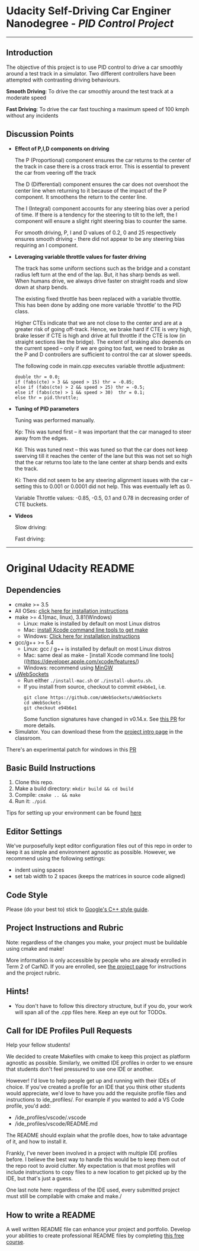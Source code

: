 # Udacity Self-Driving Car Enginer Nanodegree - _PID Control Project_
---
## Introduction
The objective of this project is to use PID control to drive a car smoothly around a test track in a simulator. Two different controllers have been attempted with contrasting driving behaviours.

**Smooth Driving**: To drive the car smoothly around the test track at a moderate speed

**Fast Driving**: To drive the car fast touching a maximum speed of 100 kmph without any incidents

## Discussion Points
* __Effect of P,I,D components on driving__

   The P (Proportional) component ensures the car returns to the center of the track in case there is a cross track error. This is     essential to prevent the car from veering off the track

   The D (Differential) component ensures the car does not overshoot the center line when returning to it because of the impact of the P component. It smoothens the return to the center line. 

   The I (Integral) component accounts for any steering bias over a period of time. If there is a tendency for the steering to tilt to the left, the I component will ensure a slight right steering bias to counter the same. 

   For smooth driving, P, I and D values of 0.2, 0 and 25 respectively ensures smooth driving - there did not appear to be any steering bias requiring an I component. 

* __Leveraging variable throttle values for faster driving__

  The track has some uniform sections such as the bridge and a constant radius left turn at the end of the lap.  But, it has sharp bends as well.  When humans drive, we always drive faster on straight roads and slow down at sharp bends.
  
  The existing fixed throttle has been replaced with a variable throttle.  This has been done by adding one more variable ‘throttle’ to the PID class. 

  Higher CTEs indicate that we are not close to the center and are at a greater risk of going off-track.  Hence, we brake hard if CTE is very high, brake lesser if CTE is high and drive at full throttle if the CTE is low (in straight sections like the bridge). The extent of braking also depends on the current speed – only if we are going too fast, we need to brake as the P and D controllers are sufficient to control the car at slower speeds.  

  The following code in main.cpp executes variable throttle adjustment: 
  ```
  double thr = 0.0;
  if (fabs(cte) > 3 && speed > 15) thr = -0.85;
  else if (fabs(cte) > 2 && speed > 25) thr = -0.5;
  else if (fabs(cte) > 1 && speed > 30)  thr = 0.1;
  else thr = pid.throttle;
  ```
  
* __Tuning of PID parameters__

  Tuning was performed manually. 

  Kp:  This was tuned first – it was important that the car managed to steer away from the edges. 

  Kd: This was tuned next – this was tuned so that the car does not keep swerving till it reaches the center of the lane but this was  not set so high that the car returns too late to the lane center at sharp bends and exits the track. 

  Ki:  There did not seem to be any steering alignment issues with the car – setting this to 0.001 or 0.0001 did not help.  This was eventually left as 0. 

  Variable Throttle values:  -0.85, -0.5, 0.1 and 0.78 in decreasing order of CTE buckets. 


* __Videos__

  Slow driving:

  Fast driving:



---

# Original Udacity README

## Dependencies

* cmake >= 3.5
 * All OSes: [click here for installation instructions](https://cmake.org/install/)
* make >= 4.1(mac, linux), 3.81(Windows)
  * Linux: make is installed by default on most Linux distros
  * Mac: [install Xcode command line tools to get make](https://developer.apple.com/xcode/features/)
  * Windows: [Click here for installation instructions](http://gnuwin32.sourceforge.net/packages/make.htm)
* gcc/g++ >= 5.4
  * Linux: gcc / g++ is installed by default on most Linux distros
  * Mac: same deal as make - [install Xcode command line tools]((https://developer.apple.com/xcode/features/)
  * Windows: recommend using [MinGW](http://www.mingw.org/)
* [uWebSockets](https://github.com/uWebSockets/uWebSockets)
  * Run either `./install-mac.sh` or `./install-ubuntu.sh`.
  * If you install from source, checkout to commit `e94b6e1`, i.e.
    ```
    git clone https://github.com/uWebSockets/uWebSockets 
    cd uWebSockets
    git checkout e94b6e1
    ```
    Some function signatures have changed in v0.14.x. See [this PR](https://github.com/udacity/CarND-MPC-Project/pull/3) for more details.
* Simulator. You can download these from the [project intro page](https://github.com/udacity/self-driving-car-sim/releases) in the classroom.

There's an experimental patch for windows in this [PR](https://github.com/udacity/CarND-PID-Control-Project/pull/3)

## Basic Build Instructions

1. Clone this repo.
2. Make a build directory: `mkdir build && cd build`
3. Compile: `cmake .. && make`
4. Run it: `./pid`. 

Tips for setting up your environment can be found [here](https://classroom.udacity.com/nanodegrees/nd013/parts/40f38239-66b6-46ec-ae68-03afd8a601c8/modules/0949fca6-b379-42af-a919-ee50aa304e6a/lessons/f758c44c-5e40-4e01-93b5-1a82aa4e044f/concepts/23d376c7-0195-4276-bdf0-e02f1f3c665d)

## Editor Settings

We've purposefully kept editor configuration files out of this repo in order to
keep it as simple and environment agnostic as possible. However, we recommend
using the following settings:

* indent using spaces
* set tab width to 2 spaces (keeps the matrices in source code aligned)

## Code Style

Please (do your best to) stick to [Google's C++ style guide](https://google.github.io/styleguide/cppguide.html).

## Project Instructions and Rubric

Note: regardless of the changes you make, your project must be buildable using
cmake and make!

More information is only accessible by people who are already enrolled in Term 2
of CarND. If you are enrolled, see [the project page](https://classroom.udacity.com/nanodegrees/nd013/parts/40f38239-66b6-46ec-ae68-03afd8a601c8/modules/f1820894-8322-4bb3-81aa-b26b3c6dcbaf/lessons/e8235395-22dd-4b87-88e0-d108c5e5bbf4/concepts/6a4d8d42-6a04-4aa6-b284-1697c0fd6562)
for instructions and the project rubric.

## Hints!

* You don't have to follow this directory structure, but if you do, your work
  will span all of the .cpp files here. Keep an eye out for TODOs.

## Call for IDE Profiles Pull Requests

Help your fellow students!

We decided to create Makefiles with cmake to keep this project as platform
agnostic as possible. Similarly, we omitted IDE profiles in order to we ensure
that students don't feel pressured to use one IDE or another.

However! I'd love to help people get up and running with their IDEs of choice.
If you've created a profile for an IDE that you think other students would
appreciate, we'd love to have you add the requisite profile files and
instructions to ide_profiles/. For example if you wanted to add a VS Code
profile, you'd add:

* /ide_profiles/vscode/.vscode
* /ide_profiles/vscode/README.md

The README should explain what the profile does, how to take advantage of it,
and how to install it.

Frankly, I've never been involved in a project with multiple IDE profiles
before. I believe the best way to handle this would be to keep them out of the
repo root to avoid clutter. My expectation is that most profiles will include
instructions to copy files to a new location to get picked up by the IDE, but
that's just a guess.

One last note here: regardless of the IDE used, every submitted project must
still be compilable with cmake and make./

## How to write a README
A well written README file can enhance your project and portfolio.  Develop your abilities to create professional README files by completing [this free course](https://www.udacity.com/course/writing-readmes--ud777).

